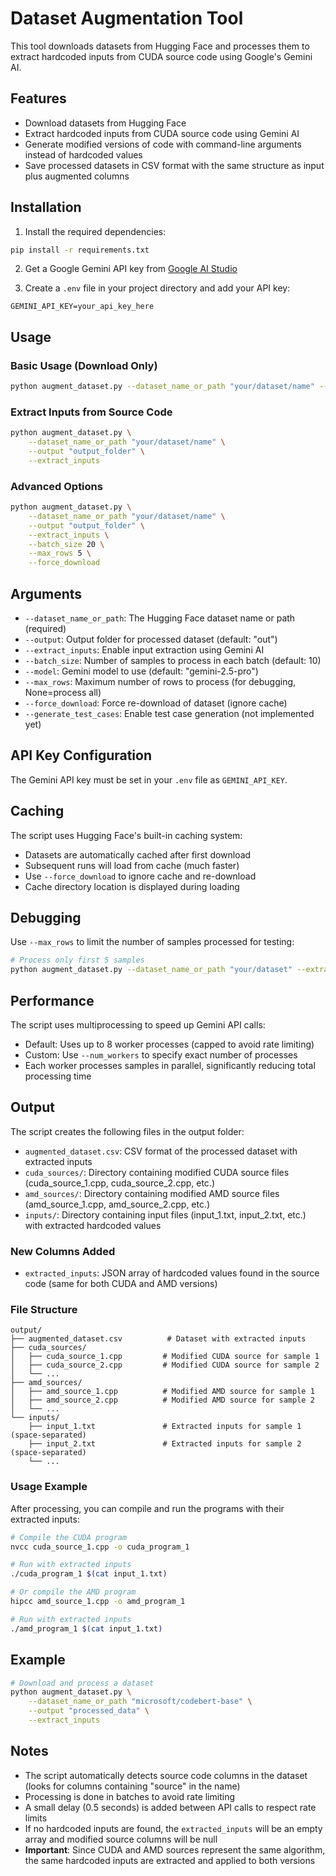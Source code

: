 # Dataset Augmentation Tool

This tool downloads datasets from Hugging Face and processes them to extract hardcoded inputs from CUDA source code using Google's Gemini AI.

## Features

- Download datasets from Hugging Face
- Extract hardcoded inputs from CUDA source code using Gemini AI
- Generate modified versions of code with command-line arguments instead of hardcoded values
- Save processed datasets in CSV format with the same structure as input plus augmented columns

## Installation

1. Install the required dependencies:
```bash
pip install -r requirements.txt
```

2. Get a Google Gemini API key from [Google AI Studio](https://makersuite.google.com/app/apikey)

3. Create a `.env` file in your project directory and add your API key:
```
GEMINI_API_KEY=your_api_key_here
```

## Usage

### Basic Usage (Download Only)

```bash
python augment_dataset.py --dataset_name_or_path "your/dataset/name" --output "output_folder"
```

### Extract Inputs from Source Code

```bash
python augment_dataset.py \
    --dataset_name_or_path "your/dataset/name" \
    --output "output_folder" \
    --extract_inputs
```

### Advanced Options

```bash
python augment_dataset.py \
    --dataset_name_or_path "your/dataset/name" \
    --output "output_folder" \
    --extract_inputs \
    --batch_size 20 \
    --max_rows 5 \
    --force_download
```

## Arguments

- `--dataset_name_or_path`: The Hugging Face dataset name or path (required)
- `--output`: Output folder for processed dataset (default: "out")
- `--extract_inputs`: Enable input extraction using Gemini AI
- `--batch_size`: Number of samples to process in each batch (default: 10)
- `--model`: Gemini model to use (default: "gemini-2.5-pro")
- `--max_rows`: Maximum number of rows to process (for debugging, None=process all)
- `--force_download`: Force re-download of dataset (ignore cache)
- `--generate_test_cases`: Enable test case generation (not implemented yet)

## API Key Configuration

The Gemini API key must be set in your `.env` file as `GEMINI_API_KEY`.

## Caching

The script uses Hugging Face's built-in caching system:
- Datasets are automatically cached after first download
- Subsequent runs will load from cache (much faster)
- Use `--force_download` to ignore cache and re-download
- Cache directory location is displayed during loading

## Debugging

Use `--max_rows` to limit the number of samples processed for testing:
```bash
# Process only first 5 samples
python augment_dataset.py --dataset_name_or_path "your/dataset" --extract_inputs --max_rows 5
```

## Performance

The script uses multiprocessing to speed up Gemini API calls:
- Default: Uses up to 8 worker processes (capped to avoid rate limiting)
- Custom: Use `--num_workers` to specify exact number of processes
- Each worker processes samples in parallel, significantly reducing total processing time

## Output

The script creates the following files in the output folder:
- `augmented_dataset.csv`: CSV format of the processed dataset with extracted inputs
- `cuda_sources/`: Directory containing modified CUDA source files (cuda_source_1.cpp, cuda_source_2.cpp, etc.)
- `amd_sources/`: Directory containing modified AMD source files (amd_source_1.cpp, amd_source_2.cpp, etc.)
- `inputs/`: Directory containing input files (input_1.txt, input_2.txt, etc.) with extracted hardcoded values

### New Columns Added

- `extracted_inputs`: JSON array of hardcoded values found in the source code (same for both CUDA and AMD versions)

### File Structure

```
output/
├── augmented_dataset.csv          # Dataset with extracted inputs
├── cuda_sources/
│   ├── cuda_source_1.cpp         # Modified CUDA source for sample 1
│   ├── cuda_source_2.cpp         # Modified CUDA source for sample 2
│   └── ...
├── amd_sources/
│   ├── amd_source_1.cpp          # Modified AMD source for sample 1
│   ├── amd_source_2.cpp          # Modified AMD source for sample 2
│   └── ...
└── inputs/
    ├── input_1.txt               # Extracted inputs for sample 1 (space-separated)
    ├── input_2.txt               # Extracted inputs for sample 2 (space-separated)
    └── ...
```

### Usage Example

After processing, you can compile and run the programs with their extracted inputs:

```bash
# Compile the CUDA program
nvcc cuda_source_1.cpp -o cuda_program_1

# Run with extracted inputs
./cuda_program_1 $(cat input_1.txt)

# Or compile the AMD program
hipcc amd_source_1.cpp -o amd_program_1

# Run with extracted inputs
./amd_program_1 $(cat input_1.txt)
```

## Example

```bash
# Download and process a dataset
python augment_dataset.py \
    --dataset_name_or_path "microsoft/codebert-base" \
    --output "processed_data" \
    --extract_inputs
```

## Notes

- The script automatically detects source code columns in the dataset (looks for columns containing "source" in the name)
- Processing is done in batches to avoid rate limiting
- A small delay (0.5 seconds) is added between API calls to respect rate limits
- If no hardcoded inputs are found, the `extracted_inputs` will be an empty array and modified source columns will be null
- **Important**: Since CUDA and AMD sources represent the same algorithm, the same hardcoded inputs are extracted and applied to both versions

